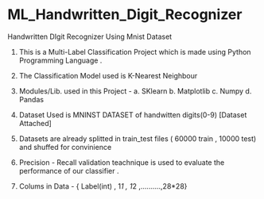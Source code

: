 # ML_Handwritten_Digit_Recognizer
 Handwritten DIgit Recognizer Using Mnist Dataset 
 
 1. This is a Multi-Label Classification Project which is made using Python Programming Language . 
 
 2. The Classification Model used is K-Nearest Neighbour 
 
 3. Modules/Lib. used in this Project - a. SKlearn 
                                        b. Matplotlib 
                                        c. Numpy
                                        d. Pandas 

4. Dataset Used is MNINST DATASET of handwitten digits(0-9) [Dataset Attached] 

5. Datasets are already splitted in train_test files ( 60000 train , 10000 test) and shuffed for convinience 

6. Precision - Recall validation teachnique is used to evaluate the performance of our classifier .

7. Colums  in Data - { Label(int) , 1*1 , 1*2 ,..........,28*28} 




                  
